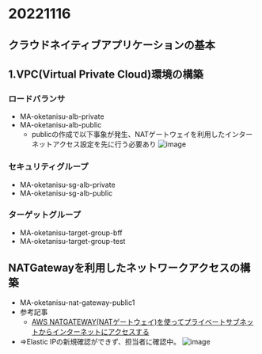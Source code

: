 # 20221116
## クラウドネイティブアプリケーションの基本
## 1.VPC(Virtual Private Cloud)環境の構築

### ロードバランサ
- MA-oketanisu-alb-private
- MA-oketanisu-alb-public
  - publicの作成で以下事象が発生、NATゲートウェイを利用したインターネットアクセス設定を先に行う必要あり
![image](https://user-images.githubusercontent.com/116000206/202073738-eafe717a-f6cf-46f4-92a4-230606a7ab61.png)

### セキュリティグループ
- MA-oketanisu-sg-alb-private
- MA-oketanisu-sg-alb-public

### ターゲットグループ
- MA-oketanisu-target-group-bff
- MA-oketanisu-target-group-test

## NATGatewayを利用したネットワークアクセスの構築
- MA-oketanisu-nat-gateway-public1
- 参考記事
  - [AWS NATGATEWAY(NATゲートウェイ)を使ってプライベートサブネットからインターネットにアクセスする](https://qiita.com/fkooo/items/a474db0f3c2e72448d36)
- ⇒Elastic IPの新規確認ができず、担当者に確認中。
![image](https://user-images.githubusercontent.com/116000206/202086150-b6ef936d-5837-4573-a5e0-284dc3ecd471.png)
